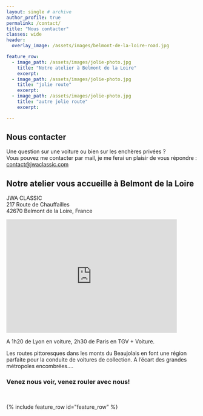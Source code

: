 ```yaml
---
layout: single # archive
author_profile: true
permalink: /contact/
title: "Nous contacter"
classes: wide
header:
  overlay_image: /assets/images/belmont-de-la-loire-road.jpg

feature_row:
  - image_path: /assets/images/jolie-photo.jpg
    title: "Notre atelier à Belmont de la Loire"
    excerpt:
  - image_path: /assets/images/jolie-photo.jpg
    title: "jolie route"
    excerpt:  
  - image_path: /assets/images/jolie-photo.jpg
    title: "autre jolie route"
    excerpt:

---
```

## Nous contacter
Une question sur une voiture ou bien sur les enchères privées ?<br/>
Vous pouvez me contacter par mail, je me ferai un plaisir de vous répondre :<br/> [contact@jwaclassic.com](mailto:contact@jwaclassic.com)<br/>



## Notre atelier vous accueille à Belmont de la Loire
JWA CLASSIC<br/>
217 Route de Chauffailles<br/>
42670 Belmont de la Loire, France<br/>

<iframe src="https://www.google.com/maps/embed?pb=!1m18!1m12!1m3!1d9293.912335240964!2d4.350809486626293!3d46.16873137114699!2m3!1f0!2f0!3f0!3m2!1i1024!2i768!4f13.1!3m3!1m2!1s0x47f3891ced02c413%3A0xa841c47ad1bbdc81!2sJWA%20Classic!5e0!3m2!1sen!2stw!4v1582867736517!5m2!1sen!2stw" width="450" height="300" frameborder="0" style="border:0;" allowfullscreen=""></iframe>
<br/>

A 1h20 de Lyon en voiture, 2h30 de Paris en TGV + Voiture.

Les routes pittoresques dans les monts du Beaujolais en font une région parfaite pour la conduite de voitures de collection. A l’écart des grandes métropoles encombrées….<br/>
### Venez nous voir, venez rouler avec nous!<br/>
<br/>

{% include feature_row id="feature_row" %}
